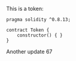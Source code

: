 This is a token: 

```
pragma solidity ^0.8.13;

contract Token {
    constructor() { }
}

```

Another update 67